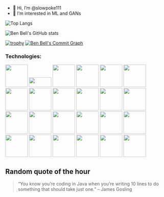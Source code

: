 - 👋 Hi, I’m @slowpoke111
- 👀 I’m interested in ML and GANs


![Top Langs](https://github-readme-stats.vercel.app/api/top-langs/?username=slowpoke111&langs_count=12)

![Ben Bell's GitHub stats](https://github-readme-stats.vercel.app/api?username=slowpoke111&show=reviews,discussions_started,discussions_answered,prs_merged,prs_merged_percentage&show_icons=true&theme=dark)

[![trophy](https://github-profile-trophy.vercel.app/?username=slowpoke111&theme=onedark)](https://github.com/ryo-ma/github-profile-trophy)
[![Ben Bell's Commit Graph](https://github-readme-activity-graph.vercel.app/graph?username=slowpoke111&theme=github-compact&hide_border=true&days=40)](https://github.com/ashutosh00710/github-readme-activity-graph)

### Technologies:
<img src="https://cdn.jsdelivr.net/gh/devicons/devicon@latest/icons/python/python-original.svg" height="70" width="70" /> <img src="https://cdn.jsdelivr.net/gh/devicons/devicon@latest/icons/java/java-original.svg" height="30" width="70" />
<img src="https://cdn.jsdelivr.net/gh/devicons/devicon@latest/icons/tensorflow/tensorflow-original.svg" height="70" width="70" />
<img src="https://cdn.jsdelivr.net/gh/devicons/devicon@latest/icons/pytorch/pytorch-original.svg" height="70" width="70" />
<img src="https://cdn.jsdelivr.net/gh/devicons/devicon@latest/icons/jupyter/jupyter-original.svg" height="70" width="70" />
<img src="https://cdn.jsdelivr.net/gh/devicons/devicon@latest/icons/cplusplus/cplusplus-original.svg" height="70" width="70" /> 
<img src="https://cdn.jsdelivr.net/gh/devicons/devicon@latest/icons/amazonwebservices/amazonwebservices-original-wordmark.svg" height="70" width="70"/>
<img src="https://cdn.jsdelivr.net/gh/devicons/devicon@latest/icons/anaconda/anaconda-original.svg" height="70" width="70"/>
<img src="https://cdn.jsdelivr.net/gh/devicons/devicon@latest/icons/git/git-plain.svg" height="70" width="70"/>
<img src="https://cdn.jsdelivr.net/gh/devicons/devicon@latest/icons/godot/godot-original.svg" height="70" width="70"/>
<img src="https://cdn.jsdelivr.net/gh/devicons/devicon@latest/icons/googlecloud/googlecloud-original.svg" height="70" width="70"/>
<img src="https://cdn.jsdelivr.net/gh/devicons/devicon@latest/icons/intellij/intellij-original.svg" height="70" width="70"/>
<img src="https://cdn.jsdelivr.net/gh/devicons/devicon@latest/icons/markdown/markdown-original.svg" height="70" width="70"/>
<img src="https://cdn.jsdelivr.net/gh/devicons/devicon@latest/icons/matplotlib/matplotlib-original.svg" height="70" width="70"/>
<img src="https://cdn.jsdelivr.net/gh/devicons/devicon@latest/icons/numpy/numpy-original.svg" height="70" width="70"/>
<img src="https://cdn.jsdelivr.net/gh/devicons/devicon@latest/icons/opencv/opencv-original.svg" height="70" width="70"/>
<img src="https://cdn.jsdelivr.net/gh/devicons/devicon@latest/icons/powershell/powershell-plain.svg" height="70" width="70" />
<img src="https://cdn.jsdelivr.net/gh/devicons/devicon@latest/icons/pypi/pypi-original.svg" height="70" width="70"/>
<img src="https://cdn.jsdelivr.net/gh/devicons/devicon@latest/icons/replit/replit-original.svg" height="70" width="70"/>
<img src="https://cdn.jsdelivr.net/gh/devicons/devicon@latest/icons/scikitlearn/scikitlearn-original.svg" height="70" width="70"/>
<img src="https://cdn.jsdelivr.net/gh/devicons/devicon@latest/icons/selenium/selenium-original.svg" height="70" width="70"/> 
<img src="https://cdn.jsdelivr.net/gh/devicons/devicon@latest/icons/ssh/ssh-original-wordmark.svg" height="70" width="70"/>
<img src="https://cdn.jsdelivr.net/gh/devicons/devicon@latest/icons/stackoverflow/stackoverflow-original.svg" height="70" width="70"/> 
<img src="https://cdn.jsdelivr.net/gh/devicons/devicon@latest/icons/visualstudio/visualstudio-original.svg" height="70" width="70"/>
 <link rel="stylesheet" type='text/css' href="https://cdn.jsdelivr.net/gh/devicons/devicon@latest/devicon.min.css" height="70" width="70"/> 














































































































































































































































































































































































































































































































































































































































































































































































































































































































































































































































































































































































































































































































































































































































































































































































































































































## Random quote of the hour
> “You know you’re coding in Java when you’re writing 10 lines to do something that should take just one.” – James Gosling

